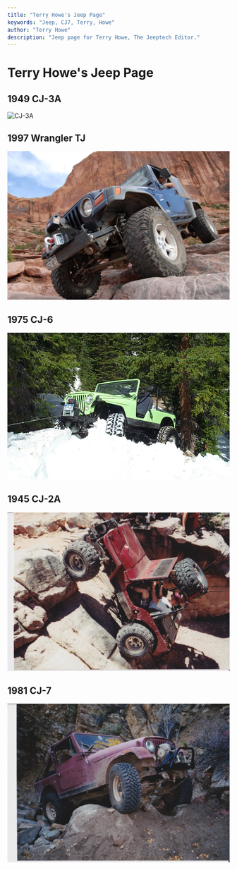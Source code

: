 ```yaml
---
title: "Terry Howe's Jeep Page"
keywords: "Jeep, CJ7, Terry, Howe"
author: "Terry Howe"
description: "Jeep page for Terry Howe, The Jeeptech Editor."
---
```

# Terry Howe's Jeep Page

## 1949 CJ-3A
![CJ-3A](../img/terry/PXL_20220615_012422685.MP.jpg "1949 CJ-3A Durango")

## 1997 Wrangler TJ
![TJ](../img/terry/one.jpg "1997 TJ Moab Rim")

## 1975 CJ-6
[![CJ-6](../img/terry/DCP_0506.JPG "CJ-6 on Holy Cross")](./cj6/index.md)

## 1945 CJ-2A
![CJ-2A](../img/terry/p10541.jpg "CJ-2A Upper Helldorado")

## 1981 CJ-7
[![CJ-7](../img/terry/p10535.jpg "CJ-7 21 Road")](./cj7/index.md)

